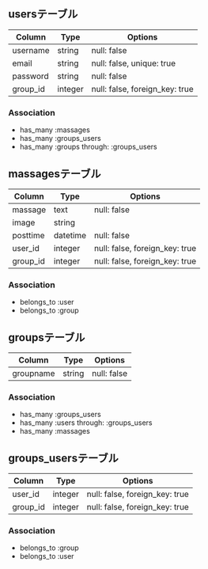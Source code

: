## usersテーブル
|Column|Type|Options|
|------|----|-------|
|username|string|null: false|
|email|string|null: false, unique: true|
|password|string|null: false|
|group_id|integer|null: false, foreign_key: true|

### Association
- has_many :massages
- has_many :groups_users
- has_many :groups through: :groups_users


## massagesテーブル
|Column|Type|Options|
|------|----|-------|
|massage|text|null: false|
|image|string|
|posttime|datetime|null: false|
|user_id|integer|null: false, foreign_key: true|
|group_id|integer|null: false, foreign_key: true|

### Association
- belongs_to :user
- belongs_to :group


## groupsテーブル
|Column|Type|Options|
|------|----|-------|
|groupname|string|null: false|

### Association
- has_many :groups_users
- has_many :users through: :groups_users
- has_many :massages


## groups_usersテーブル
|Column|Type|Options|
|------|----|-------|
|user_id|integer|null: false, foreign_key: true|
|group_id|integer|null: false, foreign_key: true|

### Association
- belongs_to :group
- belongs_to :user